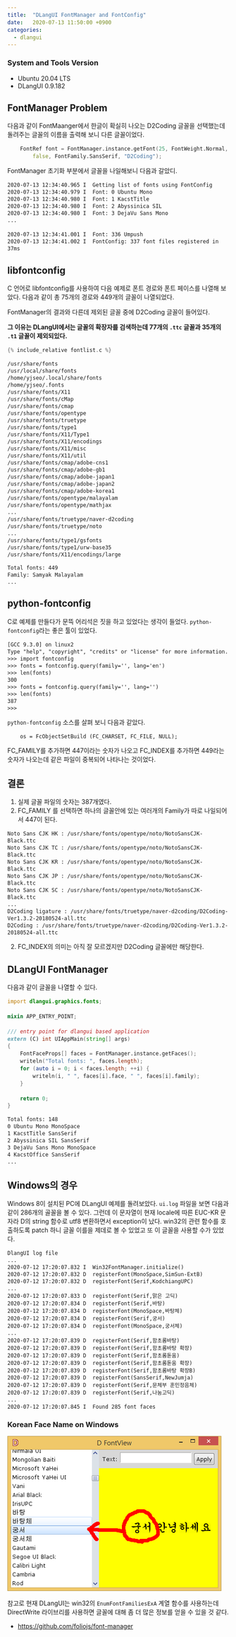 ```yaml
---
title:  "DLangUI FontManager and FontConfig"
date:   2020-07-13 11:50:00 +0900
categories:
  - dlangui
---
```


### System and Tools Version

- Ubuntu 20.04 LTS
- DLangUI 0.9.182 

## FontManager Problem

다음과 같이 FontMaanger에서 한글이 확실히 나오는 D2Coding 글꼴을
선택했는데 돌려주는 글꼴의 이름을 출력해 보니 다른 글꼴이었다.

```d
    FontRef font = FontManager.instance.getFont(25, FontWeight.Normal,
        false, FontFamily.SansSerif, "D2Coding");
```

FontManager 초기화 부분에서 글꼴을 나일해보니 다음과 갈았디.

```
2020-07-13 12:34:40.965 I  Getting list of fonts using FontConfig
2020-07-13 12:34:40.979 I  Font: 0 Ubuntu Mono
2020-07-13 12:34:40.980 I  Font: 1 KacstTitle
2020-07-13 12:34:40.980 I  Font: 2 Abyssinica SIL
2020-07-13 12:34:40.980 I  Font: 3 DejaVu Sans Mono
...

2020-07-13 12:34:41.001 I  Font: 336 Umpush
2020-07-13 12:34:41.002 I  FontConfig: 337 font files registered in 37ms
```

## libfontconfig 
C 언어로 libfontconfig를 사용하여 다음 예제로 폰트 경로와 폰트 페이스를
나열해 보았다. 다음과 같이 총 75개의 경로와 449개의 글꼴이 나열되었다.

FontManager의 결과와 다른데 제외된 글꼴 중에 D2Coding 글꼴이 들어있다.

**그 이유는 DLangUI에서는 글꼴의 확장자를 검색하는데
77개의 `.ttc` 글꼴과 35개의 `.t1` 글꼴이 제외되있다.**

```c
{% include_relative fontlist.c %}
```

```
/usr/share/fonts
/usr/local/share/fonts
/home/yjseo/.local/share/fonts
/home/yjseo/.fonts
/usr/share/fonts/X11
/usr/share/fonts/cMap
/usr/share/fonts/cmap
/usr/share/fonts/opentype
/usr/share/fonts/truetype
/usr/share/fonts/type1
/usr/share/fonts/X11/Type1
/usr/share/fonts/X11/encodings
/usr/share/fonts/X11/misc
/usr/share/fonts/X11/util
/usr/share/fonts/cmap/adobe-cns1
/usr/share/fonts/cmap/adobe-gb1
/usr/share/fonts/cmap/adobe-japan1
/usr/share/fonts/cmap/adobe-japan2
/usr/share/fonts/cmap/adobe-korea1
/usr/share/fonts/opentype/malayalam
/usr/share/fonts/opentype/mathjax
...
/usr/share/fonts/truetype/naver-d2coding
/usr/share/fonts/truetype/noto
...
/usr/share/fonts/type1/gsfonts
/usr/share/fonts/type1/urw-base35
/usr/share/fonts/X11/encodings/large
```

```
Total fonts: 449
Family: Samyak Malayalam
...
```

## python-fontconfig 

C로 예제를 만들다가 문뜩 어리석은 짓을 하고 있었다는 생각이 들었다.
`python-fontconfig`라는 좋은 툴이 있었다.

```
[GCC 9.3.0] on linux2
Type "help", "copyright", "credits" or "license" for more information.
>>> import fontconfig
>>> fonts = fontconfig.query(family='', lang='en')
>>> len(fonts)
300
>>> fonts = fontconfig.query(family='', lang='')
>>> len(fonts)
387
>>> 
```

`python-fontconfig` 소스를 살펴 보니 다음과 같았다.

```
    os = FcObjectSetBuild (FC_CHARSET, FC_FILE, NULL);
```

FC_FAMILY를 추가하면 447이라는 숫자가 나오고 FC_INDEX를 추가하면 449라는
숫자가 나오는데 같은 파일이 중복되어 나타나는 것이었다.

## 결론

1. 실제 글꼴 파일의 숫자는 387개였다.
2. FC_FAMILY 를 선택하면 하나의 글꼴안에 있는 여러개의 Family가 따로 나일되어서 447이 된다.
```
Noto Sans CJK HK : /usr/share/fonts/opentype/noto/NotoSansCJK-Black.ttc
Noto Sans CJK TC : /usr/share/fonts/opentype/noto/NotoSansCJK-Black.ttc
Noto Sans CJK KR : /usr/share/fonts/opentype/noto/NotoSansCJK-Black.ttc
Noto Sans CJK JP : /usr/share/fonts/opentype/noto/NotoSansCJK-Black.ttc
Noto Sans CJK SC : /usr/share/fonts/opentype/noto/NotoSansCJK-Black.ttc
...
D2Coding ligature : /usr/share/fonts/truetype/naver-d2coding/D2Coding-Ver1.3.2-20180524-all.ttc
D2Coding : /usr/share/fonts/truetype/naver-d2coding/D2Coding-Ver1.3.2-20180524-all.ttc
```
2. FC_INDEX의 의미는 아직 잘 모르겠지만 D2Coding 글꼴에만 해당한다.

## DLangUI FontManager

다음과 같이 글꼴을 나열할 수 있다.

```d
import dlangui.graphics.fonts;

mixin APP_ENTRY_POINT;

/// entry point for dlangui based application
extern (C) int UIAppMain(string[] args) 
{
    FontFaceProps[] faces = FontManager.instance.getFaces();
    writeln("Total fonts: ", faces.length);
    for (auto i = 0; i < faces.length; ++i) {
        writeln(i, " ", faces[i].face, " ", faces[i].family);
    }
    
    return 0;
}
```

```
Total fonts: 148
0 Ubuntu Mono MonoSpace
1 KacstTitle SansSerif
2 Abyssinica SIL SansSerif
3 DejaVu Sans Mono MonoSpace
4 KacstOffice SansSerif
...
```

## Windows의 경우

Windows 8이 설치된 PC에 DLangUI 예제를 돌려보았다.
`ui.log` 파일을 보면 다음과 같이 286개의 골꼴을 볼 수 있다.
그런데 이 문자열이 현재 locale에 따른 EUC-KR 문자라
D의 string 함수로 utf8 변환하면서 exception이 났다.
win32의 관련 함수를 호출하도록 patch 하니 글꼴 이를을
제데로 볼 수 있었고 또 이 글꼴을 사용할 수가 있었다.

```
DlangUI log file
...
2020-07-12 17:20:07.832 I  Win32FontManager.initialize()
2020-07-12 17:20:07.832 D  registerFont(MonoSpace,SimSun-ExtB)
2020-07-12 17:20:07.832 D  registerFont(Serif,KodchiangUPC)
...
2020-07-12 17:20:07.833 D  registerFont(Serif,맑은 고딕)
2020-07-12 17:20:07.834 D  registerFont(Serif,바탕)
2020-07-12 17:20:07.834 D  registerFont(MonoSpace,바탕체)
2020-07-12 17:20:07.834 D  registerFont(Serif,궁서)
2020-07-12 17:20:07.834 D  registerFont(MonoSpace,궁서체)
...
2020-07-12 17:20:07.839 D  registerFont(Serif,함초롬바탕)
2020-07-12 17:20:07.839 D  registerFont(Serif,함초롬바탕 확장)
2020-07-12 17:20:07.839 D  registerFont(Serif,함초롬돋움)
2020-07-12 17:20:07.839 D  registerFont(Serif,함초롬돋움 확장)
2020-07-12 17:20:07.839 D  registerFont(Serif,함초롬바탕 확장B)
2020-07-12 17:20:07.839 D  registerFont(SansSerif,NewJumja)
2020-07-12 17:20:07.839 D  registerFont(Serif,문체부 훈민정음체)
2020-07-12 17:20:07.839 D  registerFont(Serif,나눔고딕)
...
2020-07-12 17:20:07.845 I  Found 285 font faces
```

### Korean Face Name on Windows

![Korean Font Face Name](/screenshot/dfontview/20200716_gungseo_win.png)

참고로 현재 DLangUI는 win32의 `EnumFontFamiliesExA` 계열 함수를 사용하는데
DirectWrite 라이브리를 사용하면 글꼴에 대해 좀 더 많은 정보를 얻을 수 있을 것 같다.

- https://github.com/foliojs/font-manager
